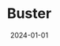 ---
date: 2024-01-01
featured_image: Buster-20240419-2.jpg
title: Buster
description: 
tags: ["buster"]
---